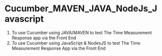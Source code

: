 # Cucumber_MAVEN_JAVA_NodeJs_Javascript
1) To use Cucumber using JAVA/MAVEN to test The Time Measurement Response app via the Front End 
2) To use Cucumber using JavaScript & NodesJS to test The Time Measurement Response App via the Front End
